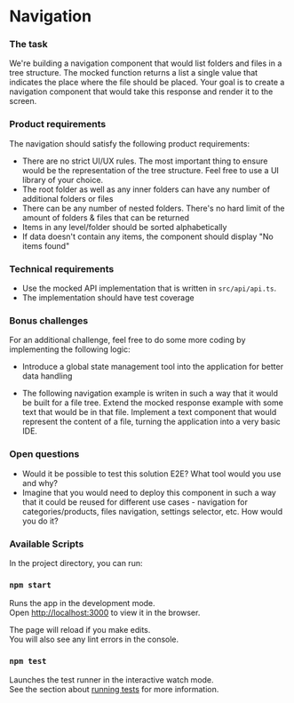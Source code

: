 # Navigation

### The task

We're building a navigation component that would list folders and files in a tree structure.
The mocked function returns a list a single value that indicates the place where the file should be placed.
Your goal is to create a navigation component that would take this response and render it to the screen.

### Product requirements

The navigation should satisfy the following product requirements:

* There are no strict UI/UX rules. The most important thing to ensure would be the representation of the tree structure. Feel free to use a UI library of your choice.
* The root folder as well as any inner folders can have any number of additional folders or files
* There can be any number of nested folders. There's no hard limit of the amount of folders & files that can be returned
* Items in any level/folder should be sorted alphabetically
* If data doesn't contain any items, the component should display "No items found"

### Technical requirements

* Use the mocked API implementation that is written in `src/api/api.ts`.
* The implementation should have test coverage

### Bonus challenges

For an additional challenge, feel free to do some more coding by implementing the following logic:

* Introduce a global state management tool into the application for better data handling

* The following navigation example is writen in such a way that it would be built for a file tree. Extend the mocked response example with some
text that would be in that file. Implement a text component that would represent the content of a file, turning the application into a very basic IDE.

### Open questions

* Would it be possible to test this solution E2E? What tool would you use and why?
* Imagine that you would need to deploy this component in such a way that it could be reused for different use cases - 
navigation for categories/products, files navigation, settings selector, etc. How would you do it?

### Available Scripts

In the project directory, you can run:

### `npm start`

Runs the app in the development mode.\
Open [http://localhost:3000](http://localhost:3000) to view it in the browser.

The page will reload if you make edits.\
You will also see any lint errors in the console.

### `npm test`

Launches the test runner in the interactive watch mode.\
See the section about [running tests](https://facebook.github.io/create-react-app/docs/running-tests) for more information.
